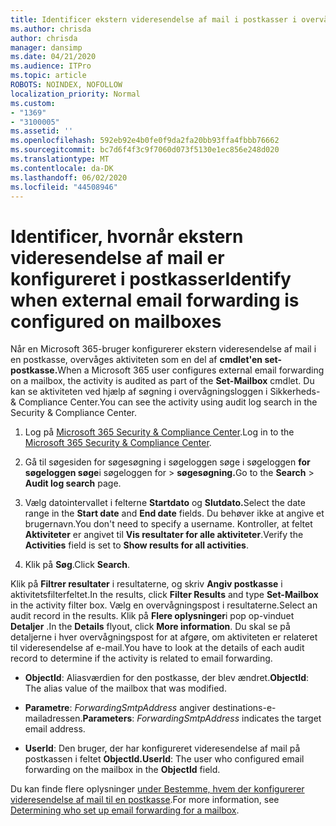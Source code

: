 ```yaml
---
title: Identificer ekstern videresendelse af mail i postkasser i overvågningslogfiler
ms.author: chrisda
author: chrisda
manager: dansimp
ms.date: 04/21/2020
ms.audience: ITPro
ms.topic: article
ROBOTS: NOINDEX, NOFOLLOW
localization_priority: Normal
ms.custom:
- "1369"
- "3100005"
ms.assetid: ''
ms.openlocfilehash: 592eb92e4b0fe0f9da2fa20bb93ffa4fbbb76662
ms.sourcegitcommit: bc7d6f4f3c9f7060d073f5130e1ec856e248d020
ms.translationtype: MT
ms.contentlocale: da-DK
ms.lasthandoff: 06/02/2020
ms.locfileid: "44508946"
---
```

# <a name="identify-when-external-email-forwarding-is-configured-on-mailboxes"></a><span data-ttu-id="f8ce2-102">Identificer, hvornår ekstern videresendelse af mail er konfigureret i postkasser</span><span class="sxs-lookup"><span data-stu-id="f8ce2-102">Identify when external email forwarding is configured on mailboxes</span></span>

<span data-ttu-id="f8ce2-103">Når en Microsoft 365-bruger konfigurerer ekstern videresendelse af mail i en postkasse, overvåges aktiviteten som en del af **cmdlet'en set-postkasse.**</span><span class="sxs-lookup"><span data-stu-id="f8ce2-103">When a Microsoft 365 user configures external email forwarding on a mailbox, the activity is audited as part of the **Set-Mailbox** cmdlet.</span></span> <span data-ttu-id="f8ce2-104">Du kan se aktiviteten ved hjælp af søgning i overvågningsloggen i Sikkerheds- & Compliance Center.</span><span class="sxs-lookup"><span data-stu-id="f8ce2-104">You can see the activity using audit log search in the Security & Compliance Center.</span></span>

1. <span data-ttu-id="f8ce2-105">Log på [Microsoft 365 Security & Compliance Center](https://protection.office.com/).</span><span class="sxs-lookup"><span data-stu-id="f8ce2-105">Log in to the [Microsoft 365 Security & Compliance Center](https://protection.office.com/).</span></span>

2. <span data-ttu-id="f8ce2-106">Gå til søgesiden for søgesøgning i søgeloggen søge i søgeloggen **for søgeloggen søge**i søgeloggen for  >  **søgesøgning.**</span><span class="sxs-lookup"><span data-stu-id="f8ce2-106">Go to the **Search** > **Audit log search** page.</span></span>

3. <span data-ttu-id="f8ce2-107">Vælg datointervallet i felterne **Startdato** og **Slutdato.**</span><span class="sxs-lookup"><span data-stu-id="f8ce2-107">Select the date range in the **Start date** and **End date** fields.</span></span> <span data-ttu-id="f8ce2-108">Du behøver ikke at angive et brugernavn.</span><span class="sxs-lookup"><span data-stu-id="f8ce2-108">You don't need to specify a username.</span></span> <span data-ttu-id="f8ce2-109">Kontroller, at feltet **Aktiviteter** er angivet til **Vis resultater for alle aktiviteter**.</span><span class="sxs-lookup"><span data-stu-id="f8ce2-109">Verify the **Activities** field is set to **Show results for all activities**.</span></span>

4. <span data-ttu-id="f8ce2-110">Klik på **Søg**.</span><span class="sxs-lookup"><span data-stu-id="f8ce2-110">Click **Search**.</span></span>

<span data-ttu-id="f8ce2-111">Klik på **Filtrer resultater** i resultaterne, og skriv **Angiv postkasse** i aktivitetsfilterfeltet.</span><span class="sxs-lookup"><span data-stu-id="f8ce2-111">In the results, click **Filter Results** and type **Set-Mailbox** in the activity filter box.</span></span> <span data-ttu-id="f8ce2-112">Vælg en overvågningspost i resultaterne.</span><span class="sxs-lookup"><span data-stu-id="f8ce2-112">Select an audit record in the results.</span></span> <span data-ttu-id="f8ce2-113">Klik på **Flere oplysninger**i pop op-vinduet **Detaljer** .</span><span class="sxs-lookup"><span data-stu-id="f8ce2-113">In the **Details** flyout, click **More information**.</span></span> <span data-ttu-id="f8ce2-114">Du skal se på detaljerne i hver overvågningspost for at afgøre, om aktiviteten er relateret til videresendelse af e-mail.</span><span class="sxs-lookup"><span data-stu-id="f8ce2-114">You have to look at the details of each audit record to determine if the activity is related to email forwarding.</span></span>

- <span data-ttu-id="f8ce2-115">**ObjectId**: Aliasværdien for den postkasse, der blev ændret.</span><span class="sxs-lookup"><span data-stu-id="f8ce2-115">**ObjectId**: The alias value of the mailbox that was modified.</span></span>

- <span data-ttu-id="f8ce2-116">**Parametre**: _ForwardingSmtpAddress_ angiver destinations-e-mailadressen.</span><span class="sxs-lookup"><span data-stu-id="f8ce2-116">**Parameters**: _ForwardingSmtpAddress_ indicates the target email address.</span></span>

- <span data-ttu-id="f8ce2-117">**UserId**: Den bruger, der har konfigureret videresendelse af mail på postkassen i feltet **ObjectId.**</span><span class="sxs-lookup"><span data-stu-id="f8ce2-117">**UserId**: The user who configured email forwarding on the mailbox in the **ObjectId** field.</span></span>

<span data-ttu-id="f8ce2-118">Du kan finde flere oplysninger [under Bestemme, hvem der konfigurerer videresendelse af mail til en postkasse](https://docs.microsoft.com/microsoft-365/compliance/auditing-troubleshooting-scenarios#determine-who-set-up-email-forwarding-for-a-mailbox).</span><span class="sxs-lookup"><span data-stu-id="f8ce2-118">For more information, see [Determining who set up email forwarding for a mailbox](https://docs.microsoft.com/microsoft-365/compliance/auditing-troubleshooting-scenarios#determine-who-set-up-email-forwarding-for-a-mailbox).</span></span>
